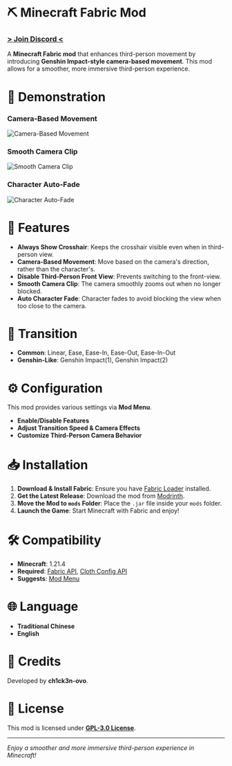 # ⛏️ Minecraft Fabric Mod
### [**> Join Discord <**](https://discord.gg/xHubQfKJPv)  
A **Minecraft Fabric mod** that enhances third-person movement by introducing **Genshin Impact-style camera-based movement**. This mod allows for a smoother, more immersive third-person experience.  

# 🎥 Demonstration
### Camera-Based Movement
![Camera-Based Movement](assets/CameraBasedMovement.gif?raw=true)

### Smooth Camera Clip
![Smooth Camera Clip](assets/SmoothCameraClip.gif?raw=true)

### Character Auto-Fade
![Character Auto-Fade](assets/AutoCharacterFade.gif?raw=true)

# 🌟 Features
- **Always Show Crosshair**: Keeps the crosshair visible even when in third-person view.
- **Camera-Based Movement**: Move based on the camera's direction, rather than the character's.
- **Disable Third-Person Front View**: Prevents switching to the front-view.
- **Smooth Camera Clip**: The camera smoothly zooms out when no longer blocked.
- **Auto Character Fade**: Character fades to avoid blocking the view when too close to the camera.

# 🔄 Transition
- **Common**: Linear, Ease, Ease-In, Ease-Out, Ease-In-Out
- **Genshin-Like**: Genshin Impact(1), Genshin Impact(2)

# ⚙️ Configuration
This mod provides various settings via **Mod Menu**.
- **Enable/Disable Features**
- **Adjust Transition Speed & Camera Effects**
- **Customize Third-Person Camera Behavior**

# 📥 Installation
1. **Download & Install Fabric**: Ensure you have [Fabric Loader](https://fabricmc.net/use/) installed.
2. **Get the Latest Release**: Download the mod from [Modrinth](https://modrinth.com/mod/genshinthirdperson).
3. **Move the Mod to `mods` Folder**: Place the `.jar` file inside your `mods` folder.
4. **Launch the Game**: Start Minecraft with Fabric and enjoy!

# 🛠 Compatibility
- **Minecraft**: 1.21.4
- **Required**: [Fabric API](https://modrinth.com/mod/fabric-api), [Cloth Config API](https://modrinth.com/mod/cloth-config)
- **Suggests**: [Mod Menu](https://modrinth.com/mod/modmenu)

# 🌐 Language
- **Traditional Chinese**
- **English**

# 💖 Credits
Developed by **ch1ck3n-ovo**.

# 📜 License
This mod is licensed under [**GPL-3.0 License**](https://github.com/ch1ck3n-ovo/GenshinThirdPerson/blob/main/LICENSE).

---
*Enjoy a smoother and more immersive third-person experience in Minecraft!*


